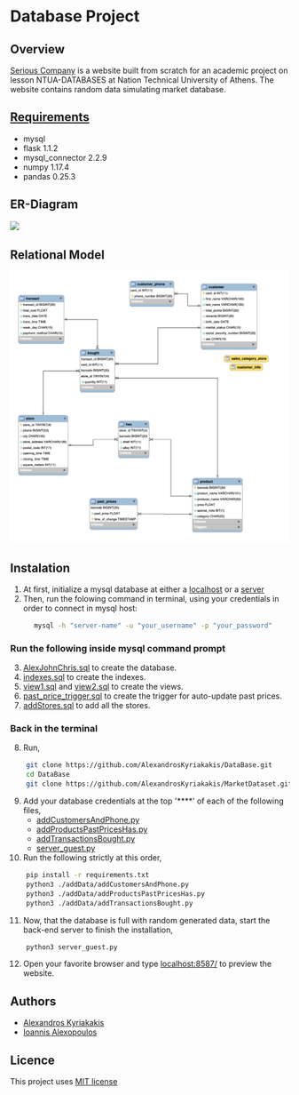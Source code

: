 # Database Project

## Overview
[Serious Company](ec2-3-23-63-204.us-east-2.compute.amazonaws.com:8587/) is a website built from scratch for an academic project on lesson NTUA-DATABASES at Nation Technical University of Athens. The website contains random data simulating market database.

## [Requirements](https://github.com/AlexandrosKyriakakis/DataBase/blob/master/requirements.txt)
- mysql
- flask 1.1.2
- mysql_connector 2.2.9
- numpy 1.17.4
- pandas 0.25.3

## ER-Diagram
 ![](https://github.com/AlexandrosKyriakakis/DataBase/blob/master/img/er-diagram.png)

## Relational Model
![](https://github.com/AlexandrosKyriakakis/DataBase/blob/master/img/relationalModel.png)

## Instalation 

1. At first, initialize a mysql database at either a [localhost](https://dev.mysql.com/doc/mysql-getting-started/en/) or a [server](https://aws.amazon.com/rds/)
2. Then, run the folowing command in terminal, using your credentials in order to connect in mysql host:
```bash
	  mysql -h "server-name" -u "your_username" -p "your_password"
```
### Run the following inside mysql command prompt
3. [AlexJohnChris.sql](https://github.com/AlexandrosKyriakakis/DataBase/blob/master/sql/AlexJohnChris.sql) to create the database.
4. [indexes.sql](https://github.com/AlexandrosKyriakakis/DataBase/blob/master/sql/indexes.sql) to create the indexes.
5. [view1.sql](https://github.com/AlexandrosKyriakakis/DataBase/blob/master/sql/view1.sql) and [view2.sql](https://github.com/AlexandrosKyriakakis/DataBase/blob/master/sql/view2.sql) to create the views.
6. [past_price_trigger.sql](https://github.com/AlexandrosKyriakakis/DataBase/blob/master/sql/past_price_trigger.sql) to create the trigger for auto-update past prices.
7. [addStores.sql](https://github.com/AlexandrosKyriakakis/DataBase/blob/master/sql/addStores.sql) to add all the stores.
### Back in the terminal
8. Run,
```bash 
	git clone https://github.com/AlexandrosKyriakakis/DataBase.git 
	cd DataBase
	git clone https://github.com/AlexandrosKyriakakis/MarketDataset.git 
```
9. Add your database credentials at the top '\*\*\*\*' of each of the following files,
	- [addCustomersAndPhone.py](https://github.com/AlexandrosKyriakakis/DataBase/blob/master/addData/addCustomersAndPhone.py)
	- [addProductsPastPricesHas.py](https://github.com/AlexandrosKyriakakis/DataBase/blob/master/addData/addProductsPastPricesHas.py)
	- [addTransactionsBought.py](https://github.com/AlexandrosKyriakakis/DataBase/blob/master/addData/addTransactionsBought.py)
	- [server_guest.py](https://github.com/AlexandrosKyriakakis/DataBase/blob/master/server_guest.py)
10. Run the following strictly at this order,
```bash 
	pip install -r requirements.txt
	python3 ./addData/addCustomersAndPhone.py
	python3 ./addData/addProductsPastPricesHas.py
	python3 ./addData/addTransactionsBought.py
```
11. Now, that the database is full with random generated data, start the back-end server to finish the installation,
```bash
	python3 server_guest.py
```
12. Open your favorite browser and type <localhost:8587/> to preview the website.
## Authors
- [Alexandros Kyriakakis](https://github.com/AlexandrosKyriakakis)
- [Ioannis Alexopoulos](https://github.com/galexo)

## Licence
This project uses [MIT license](https://github.com/AlexandrosKyriakakis/DataBase/blob/master/LICENCE)

